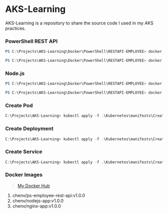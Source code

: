 # AKS-Learning

AKS-Learning is a repository to share the source code I used in my AKS practices. 

### PowerShell REST API

```PowerShell
PS C:\Projects\AKS-Learning\Docker\PowerShell\RESTAPI-EMPLOYEE> docker build -t chenv/ps-employee-rest-api:v1.0.0 .
```

```PowerShell
PS C:\Projects\AKS-Learning\Docker\PowerShell\RESTAPI-EMPLOYEE> docker push chenv/ps-employee-rest-api:v1.0.0
```

### Node.js

```PowerShell
PS C:\Projects\AKS-Learning\Docker\PowerShell\RESTAPI-EMPLOYEE> docker build -t chenv/nodejs-app:v1.0.0 .
```

```PowerShell
PS C:\Projects\AKS-Learning\Docker\PowerShell\RESTAPI-EMPLOYEE> docker push chenv/nodejs-app:v1.0.0
```

### Create Pod

```PowerShell
C:\Projects\AKS-Learning> kubectl apply -f .\Kubernetes\manifests\Create-Pod.yaml
```

### Create Deployment

```PowerShell
C:\Projects\AKS-Learning> kubectl apply -f .\Kubernetes\manifests\Create-Deployment.yaml
```

### Create Service

```PowerShell
C:\Projects\AKS-Learning> kubectl apply -f .\Kubernetes\manifests\Create-Service.yaml
```

### Docker Images

> [My Docker Hub](https://hub.docker.com/u/chenv)

1. chenv/ps-employee-rest-api:v1.0.0
2. chenv/nodejs-app:v1.0.0
3. chenv/nginx-app:v1.0.0